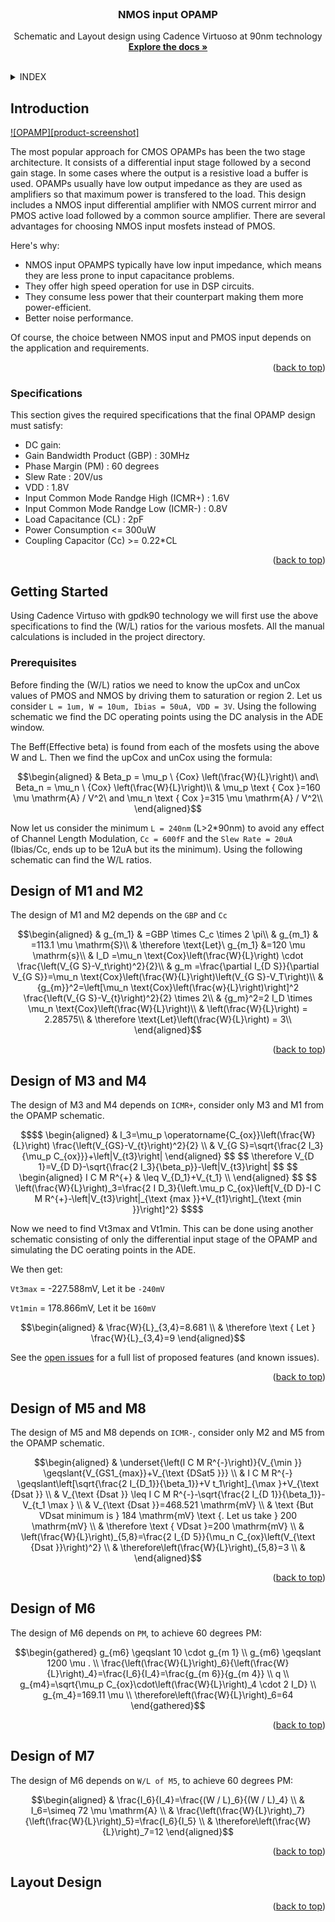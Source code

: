 
<!-- PROJECT LOGO -->
<br />
<div align="center">

  <h3 align="center">NMOS input OPAMP</h3>

  <p align="center">
    Schematic and Layout design using Cadence Virtuoso at 90nm technology
    <br />
    <a href="https://github.com/Devashrutha/NMOS-Input-OPAMP/tree/main"><strong>Explore the docs »</strong></a>
    <br />
    <br />
  </p>
</div>



<!-- TABLE OF CONTENTS -->
<details>
  <summary>INDEX</summary>
  <ol>
    <li>
      <a href="#Introduction">Introduction</a>
      <ul>
        <li><a href="#requirements">Specifications</a></li>
      </ul>
    </li>
    <li>
      <a href="#getting-started">Getting Started</a>
      <ul>
        <li><a href="#prerequisites">Prerequisites</a></li>
      </ul>
    </li>
    <li><a href="#Design of M1 and M2">Design of M1 and M2</a></li>
    <li><a href="#Design of M3 and M4">Design of M3 and M4</a></li>
    <li><a href="#Design of M5 and M8">Design of M5 and M8</a></li>
    <li><a href="#Design of M6">Design of M6</a></li>
    <li><a href="#Design of M7">Design of M7</a></li>
    <li><a href="Layout Design">Layout Design</a></li>
  </ol>
</details>



<!-- ABOUT THE PROJECT -->
## Introduction

[![OPAMP][product-screenshot]](https://upload.wikimedia.org/wikipedia/commons/9/97/Op-amp_symbol.svg)

The most popular approach for CMOS OPAMPs has been the two stage architecture. It consists of a differential input stage followed by a second gain stage. In some cases where the output is a resistive load a buffer is used. OPAMPs usually have low output impedance as they are used as amplifiers so that maximum power is transfered to the load. This design includes a NMOS input differential amplifier with NMOS current mirror and PMOS active load followed by a common source amplifier. There are several advantages for choosing NMOS input mosfets instead of PMOS. 

Here's why:
* NMOS input OPAMPS typically have low input impedance, which means they are less prone to input capacitance problems.
* They offer high speed operation for use in DSP circuits.
* They consume less power that their counterpart making them more power-efficient.
* Better noise performance.

Of course, the choice between NMOS input and PMOS input depends on the application and requirements.


<p align="right">(<a href="#readme-top">back to top</a>)</p>



### Specifications

This section gives the required specifications that the final OPAMP design must satisfy:

* DC gain:
* Gain Bandwidth Product (GBP) : 30MHz
* Phase Margin (PM) : 60 degrees
* Slew Rate : 20V/us
* VDD : 1.8V
* Input Common Mode Randge High (ICMR+) : 1.6V
* Input Common Mode Randge Low (ICMR-) : 0.8V
* Load Capacitance (CL) : 2pF
* Power Consumption <= 300uW
* Coupling Capacitor (Cc) >= 0.22*CL



<p align="right">(<a href="#readme-top">back to top</a>)</p>



<!-- GETTING STARTED -->
## Getting Started

Using Cadence Virtuso with gpdk90 technology we will first use the above specifications to find the (W/L) ratios for the various mosfets. All the manual calculations is included in the project directory.

### Prerequisites

Before finding the (W/L) ratios we need to know the upCox and unCox values of PMOS and NMOS by driving them to saturation or region 2. Let us consider ```L = 1um, W = 10um, Ibias = 50uA, VDD = 3V```. Using the following schematic we find the DC operating points using the DC analysis in the ADE window.

The Beff(Effective beta) is found from each of the mosfets using the above W and L. Then we find the upCox and unCox using the formula: 

```math
\begin{aligned}
& Beta_p = \mu_p \ {Cox} \left(\frac{W}{L}\right)\ and\ Beta_n = \mu_n \ {Cox} \left(\frac{W}{L}\right)\\
& \mu_p \text { Cox }=160 \mu \mathrm{A} / V^2\ and \mu_n \text { Cox }=315 \mu \mathrm{A} / V^2\\
\end{aligned}
```

Now let us consider the minimum ```L = 240nm``` (L>2*90nm) to avoid any effect of Channel Length Modulation, ```Cc = 600fF``` and the ```Slew Rate = 20uA``` (Ibias/Cc, ends up to be 12uA but its the minimum). Using the following schematic can find the W/L ratios.

<!-- USAGE EXAMPLES -->
## Design of M1 and M2

The design of M1 and M2 depends on the ```GBP``` and ```Cc```

```math
\begin{aligned}
& g_{m_1} & =GBP \times C_c \times 2 \pi\\
& g_{m_1} & =113.1 \mu \mathrm{S}\\
& \therefore \text{Let}\ g_{m_1} &=120 \mu \mathrm{s}\\
& I_D =\mu_n \text{Cox}\left(\frac{W}{L}\right) \cdot \frac{\left(V_{G S}-V_t\right)^2}{2}\\
& g_m =\frac{\partial I_{D S}}{\partial V_{G S}}=\mu_n \text{Cox}\left(\frac{W}{L}\right)\left(V_{G S}-V_T\right)\\
& {g_{m}}^2=\left[\mu_n \text{Cox}\left(\frac{w}{L}\right)\right]^2 \frac{\left(V_{G S}-V_{t}\right)^2}{2} \times 2\\
& {g_m}^2=2 I_D \times \mu_n \text{Cox}\left(\frac{W}{L}\right)\\
& \left(\frac{W}{L}\right) = 2.28575\\
& \therefore \text{Let}\left(\frac{W}{L}\right) = 3\\
\end{aligned}
```

<p align="right">(<a href="#readme-top">back to top</a>)</p>



<!-- Design of M3 and M4 -->
## Design of M3 and M4

The design of M3 and M4 depends on ```ICMR+```, consider only M3 and M1 from the OPAMP schematic.
```math
$$
\begin{aligned}
& I_3=\mu_p \operatorname{C_{ox}}\left(\frac{W}{L}\right) \frac{\left(V_{GS}-V_{t}\right)^2}{2} \\
& V_{G S}=\sqrt{\frac{2 I_3}{\mu_p C_{ox}}}+\left|V_{t3}\right|
\end{aligned}
$$
$$
\therefore V_{D 1}=V_{D D}-\sqrt{\frac{2 I_3}{\beta_p}}-\left|V_{t3}\right|
$$

$$
\begin{aligned}
I C M R^{+} & \leq V_{D_1}+V_{t_1} \\
\end{aligned}
$$


$$
\left(\frac{W}{L}\right)_3=\frac{2 I D_3}{\left.\mu_p C_{ox}\left[V_{D D}-I C M R^{+}-\left|V_{t3}\right|_{\text {max }}+V_{t1}\right]_{\text {min }}\right]^2}
$$
```
Now we need to find Vt3max and Vt1min. This can be done using another schematic consisting of only the differential input stage of the OPAMP and simulating the DC oerating points in the ADE.

We then get:

```Vt3max``` = -227.588mV, Let it be ```-240mV```

```Vt1min``` = 178.866mV, Let it be ```160mV```

```math
\begin{aligned}
& \frac{W}{L}_{3,4}=8.681 \\
& \therefore \text { Let } \frac{W}{L}_{3,4}=9
\end{aligned}
```




See the [open issues](https://github.com/othneildrew/Best-README-Template/issues) for a full list of proposed features (and known issues).

<p align="right">(<a href="#readme-top">back to top</a>)</p>

<!-- Design of M5 and M8 -->
## Design of M5 and M8

The design of M5 and M8 depends on ```ICMR-```, consider only M2 and M5 from the OPAMP schematic.

```math
\begin{aligned}
& \underset{\left(I C M R^{-}\right)}{V_{\min }} \geqslant{V_{GS1_{max}}+V_{\text {DSat5 }}} \\
& I C M R^{-} \geqslant\left[\sqrt{\frac{2 I_{D_1}}{\beta_1}}+V t_1\right]_{\max }+V_{\text {Dsat }} \\

& V_{\text {Dsat }} \leq I C M R^{-}-\sqrt{\frac{2 I_{D 1}}{\beta_1}}-V_{t_1 \max } \\

& V_{\text {Dsat }}=468.521 \mathrm{mV} \\
& \text {But VDsat minimum is } 184 \mathrm{mV} \text {. Let us take } 200 \mathrm{mV} \\
& \therefore \text { VDsat }=200 \mathrm{mV} \\
& \left(\frac{W}{L}\right)_{5,8}=\frac{2 I_{D 5}}{\mu_n C_{ox}\left(V_{\text {Dsat }}\right)^2} \\
& \therefore\left(\frac{W}{L}\right)_{5,8}=3 \\
&
\end{aligned}
```



<p align="right">(<a href="#readme-top">back to top</a>)</p>

<!-- Design of M6 -->
## Design of M6

The design of M6 depends on ```PM```, to achieve 60 degrees PM:
```math
\begin{gathered}
g_{m6} \geqslant 10 \cdot g_{m 1} \\
g_{m6} \geqslant 1200 \mu . \\
\frac{\left(\frac{W}{L}\right)_6}{\left(\frac{W}{L}\right)_4}=\frac{I_6}{I_4}=\frac{g_{m 6}}{g_{m 4}} \\
q \\
g_{m4}=\sqrt{\mu_p C_{ox}\cdot\left(\frac{W}{L}\right)_4 \cdot 2 I_D} \\

g_{m_4}=169.11 \mu \\

\therefore\left(\frac{W}{L}\right)_6=64
\end{gathered}
```


<p align="right">(<a href="#readme-top">back to top</a>)</p>

<!-- Design of M7 -->
## Design of M7

The design of M6 depends on ```W/L of M5```, to achieve 60 degrees PM:
```math
\begin{aligned}
& \frac{I_6}{I_4}=\frac{(W / L)_6}{(W / L)_4} \\
& I_6=\simeq 72 \mu \mathrm{A} \\
& \frac{\left(\frac{W}{L}\right)_7}{\left(\frac{W}{L}\right)_5}=\frac{I_6}{I_5} \\
& \therefore\left(\frac{W}{L}\right)_7=12
\end{aligned}
```

<p align="right">(<a href="#readme-top">back to top</a>)</p>


<!-- Layout Design -->
## Layout Design


<p align="right">(<a href="#readme-top">back to top</a>)</p>




